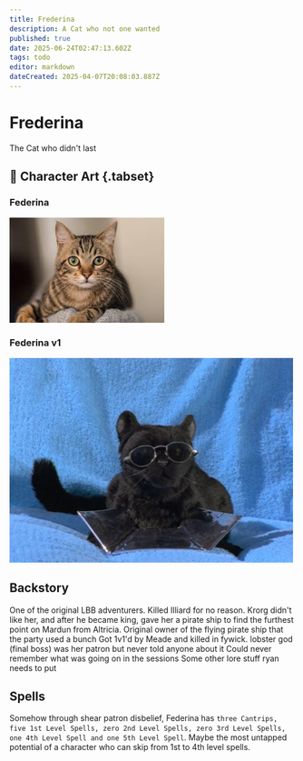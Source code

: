 ```yaml
---
title: Frederina
description: A Cat who not one wanted
published: true
date: 2025-06-24T02:47:13.602Z
tags: todo
editor: markdown
dateCreated: 2025-04-07T20:08:03.887Z
---
```


# Frederina
The Cat who didn't last

## 📜 Character Art {.tabset}
### Federina
![federina.jpg](/characters/other/federina.jpg)
### Federina v1
![federina_v1.jpg](/characters/other/federina_v1.jpg)

## Backstory

One of the original LBB adventurers.
Killed Illiard for no reason.
Krorg didn't like her, and after he became king, gave her a pirate ship to find the furthest point on Mardun from Altricia.
Original owner of the flying pirate ship that the party used a bunch
Got 1v1'd by Meade and killed in fywick.
lobster god (final boss) was her patron but never told anyone about it
Could never remember what was going on in the sessions
Some other lore stuff ryan needs to put

## Spells
Somehow through shear patron disbelief, Federina has `three Cantrips, five 1st Level Spells, zero 2nd Level Spells, zero 3rd Level Spells, one 4th Level Spell and one 5th Level Spell`. Maybe the most untapped potential of a character who can skip from 1st to 4th level spells.
